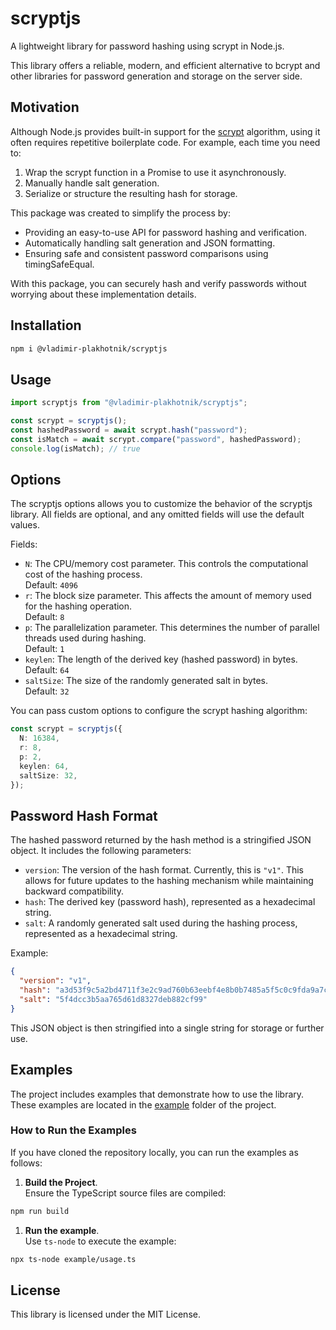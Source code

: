 # scryptjs

A lightweight library for password hashing using scrypt in Node.js.

This library offers a reliable, modern, and efficient alternative to bcrypt and other libraries for password generation and storage on the server side.


## Motivation

Although Node.js provides built-in support for the [scrypt](https://nodejs.org/api/crypto.html#cryptoscryptpassword-salt-keylen-options-callback) algorithm, using it often requires repetitive boilerplate code. For example, each time you need to:

1. Wrap the scrypt function in a Promise to use it asynchronously.
2. Manually handle salt generation.
3. Serialize or structure the resulting hash for storage.

This package was created to simplify the process by:

- Providing an easy-to-use API for password hashing and verification.
- Automatically handling salt generation and JSON formatting.
- Ensuring safe and consistent password comparisons using timingSafeEqual.

With this package, you can securely hash and verify passwords without worrying about these implementation details.

## Installation

```bash
npm i @vladimir-plakhotnik/scryptjs
```

## Usage

```typescript
import scryptjs from "@vladimir-plakhotnik/scryptjs";

const scrypt = scryptjs();
const hashedPassword = await scrypt.hash("password");
const isMatch = await scrypt.compare("password", hashedPassword);
console.log(isMatch); // true
```

## Options

The scryptjs options allows you to customize the behavior of the scryptjs library. All fields are optional, and any omitted fields will use the default values.

Fields:

- `N`: The CPU/memory cost parameter. This controls the computational cost of the hashing process.<br>Default: `4096`
- `r`: The block size parameter. This affects the amount of memory used for the hashing operation.<br>Default: `8`
- `p`: The parallelization parameter. This determines the number of parallel threads used during hashing.<br>Default: `1`
- `keylen`: The length of the derived key (hashed password) in bytes.<br>Default: `64`
- `saltSize`: The size of the randomly generated salt in bytes.<br>Default: `32`

You can pass custom options to configure the scrypt hashing algorithm:

```typescript
const scrypt = scryptjs({
  N: 16384,
  r: 8,
  p: 2,
  keylen: 64,
  saltSize: 32,
});
```

## Password Hash Format

The hashed password returned by the hash method is a stringified JSON object. It includes the following parameters:

- `version`: The version of the hash format. Currently, this is `"v1"`. This allows for future updates to the hashing mechanism while maintaining backward compatibility.
- `hash`: The derived key (password hash), represented as a hexadecimal string.
- `salt`: A randomly generated salt used during the hashing process, represented as a hexadecimal string.

Example:

```json
{
  "version": "v1",
  "hash": "a3d53f9c5a2bd4711f3e2c9ad760b63eebf4e8b0b7485a5f5c0c9fda9a7c7b5b",
  "salt": "5f4dcc3b5aa765d61d8327deb882cf99"
}
```

This JSON object is then stringified into a single string for storage or further use.

## Examples

The project includes examples that demonstrate how to use the library. These examples are located in the [example](https://github.com/vladimir-plakhotnik/scryptjs/tree/main/example) folder of the project.

### How to Run the Examples

If you have cloned the repository locally, you can run the examples as follows:

1. **Build the Project**.<br>Ensure the TypeScript source files are compiled:

```bash
npm run build
```

1. **Run the example**.<br>Use `ts-node` to execute the example:

```bash
npx ts-node example/usage.ts
```

## License

This library is licensed under the MIT License.
